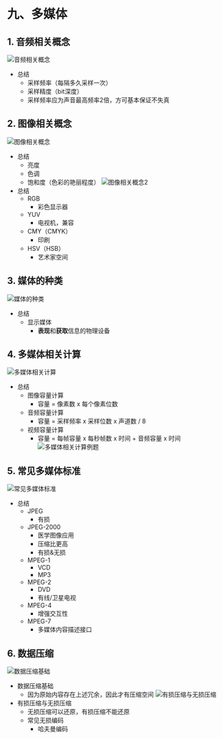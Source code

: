 # 九、多媒体

## 1. 音频相关概念

![音频相关概念](../../img/软考/音频相关概念.jpg)
- 总结
	- 采样频率（每隔多久采样一次）
	- 采样精度（bit深度）
	- 采样频率应为声音最高频率2倍，方可基本保证不失真

## 2. 图像相关概念

![图像相关概念](../../img/软考/图像相关概念.jpg)
- 总结
	- 亮度
	- 色调
	- 饱和度（色彩的艳丽程度）
![图像相关概念2](../../img/软考/图像相关概念2.jpg)
- 总结
	- RGB
		- 彩色显示器
	- YUV
		- 电视机，兼容
	- CMY（CMYK）
		- 印刷
	- HSV（HSB）
		- 艺术家空间

## 3. 媒体的种类

![媒体的种类](../../img/软考/媒体的种类.jpg)
- 总结
	- 显示媒体
		- **表现**和**获取**信息的物理设备

## 4. 多媒体相关计算

![多媒体相关计算](../../img/软考/多媒体相关计算.jpg)
- 总结
	- 图像容量计算
		- 容量 = 像素数 x 每个像素位数
	- 音频容量计算
		- 容量 = 采样频率 x 采样位数 x 声道数 / 8
	- 视频容量计算
		- 容量 = 每帧容量 x 每秒帧数 x 时间 + 音频容量 x 时间
![多媒体相关计算例题](../../img/软考/多媒体相关计算例题.jpg)

## 5. 常见多媒体标准

![常见多媒体标准](../../img/软考/常见多媒体标准.jpg)
- 总结
	- JPEG
		- 有损
	- JPEG-2000
		- 医学图像应用
		- 压缩比更高
		- 有损&无损
	- MPEG-1
		- VCD
		- MP3
	- MPEG-2
		- DVD
		- 有线/卫星电视
	- MPEG-4
		- 增强交互性
	- MPEG-7
		- 多媒体内容描述接口

## 6. 数据压缩

![数据压缩基础](../../img/软考/数据压缩基础.jpg)
- 数据压缩基础
	- 因为原始内容存在上述冗余，因此才有压缩空间
![有损压缩与无损压缩](../../img/软考/有损压缩与无损压缩.jpg)
- 有损压缩与无损压缩
	- 无损压缩可以还原，有损压缩不能还原
	- 常见无损编码
		- 哈夫曼编码